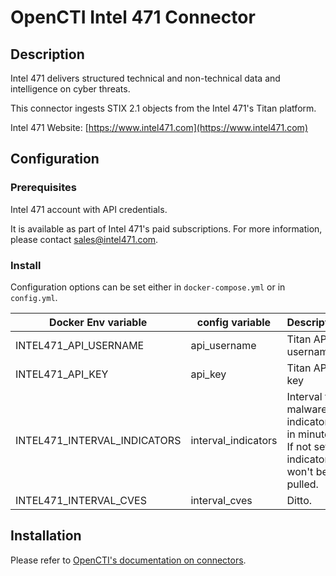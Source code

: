 # OpenCTI Intel 471 Connector

## Description

Intel 471 delivers structured technical and non-technical data and intelligence on cyber threats.

This connector ingests STIX 2.1 objects from the Intel 471's Titan platform.

Intel 471 Website: [https://www.intel471.com](https://www.intel471.com)

## Configuration

### Prerequisites 

Intel 471 account with API credentials.

It is available as part of Intel 471's paid subscriptions. For more information, please contact sales@intel471.com.

### Install

Configuration options can be set either in `docker-compose.yml` or in `config.yml`.

| Docker Env variable   | config variable | Description
| ----------------------|-----------------|------------
| INTEL471_API_USERNAME | api_username    | Titan API username
| INTEL471_API_KEY      | api_key         | Titan API key
| INTEL471_INTERVAL_INDICATORS     | interval_indicators     | Interval for malware indicators in minutes. If not set indicators won't be pulled.
| INTEL471_INTERVAL_CVES     | interval_cves     | Ditto.


## Installation

Please refer to [OpenCTI's documentation on connectors](https://www.notion.so/Connectors-4586c588462d4a1fb5e661f2d9837db8).